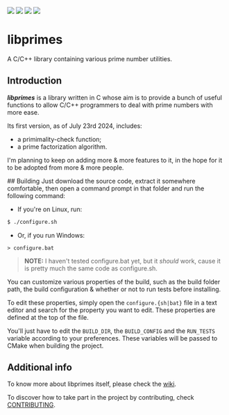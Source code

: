 ![](https://img.shields.io/github/license/franzageek/libprimes)
![](https://img.shields.io/github/v/release/franzageek/libprimes)
![](https://img.shields.io/github/last-commit/franzageek/libprimes)
![](https://img.shields.io/github/issues/franzageek/libprimes)

# libprimes
A C/C++ library containing various prime number utilities. 

## Introduction
_**libprimes**_ is a library written in C whose aim is to provide a bunch of useful functions to allow C/C++ programmers to deal with prime numbers with more ease.

Its first version, as of July 23rd 2024, includes:
-  a primimality-check function;
-  a prime factorization algorithm.

I'm planning to keep on adding more & more features to it, in the hope for it to be adopted from more & more people.

## Building
Just download the source code, extract it somewhere comfortable, then open a command prompt in that folder and run the following command:

- If you're on Linux, run:
```bash
$ ./configure.sh
```
- Or, if you run Windows:
```batch
> configure.bat
```
> **NOTE:** I haven't tested configure.bat yet, but it _should_ work, cause it is pretty much the same code as configure.sh.

You can customize various properties of the build, such as the build folder path, the build configuration & whether or not to run tests before installing.

To edit these properties, simply open the `configure.{sh|bat}` file in a text editor and search for the property you want to edit. These properties are defined at the top of the file. 

You'll just have to edit the `BUILD_DIR`, the `BUILD_CONFIG` and the `RUN_TESTS` variable according to your preferences. These variables will be passed to CMake when building the project.

## Additional info
To know more about libprimes itself, please check the [wiki](https://github.com/franzageek/libprimes/wiki).

To discover how to take part in the project by contributing, check [CONTRIBUTING](https://github.com/franzageek/libprimes/CONTRIBUTING.md).



